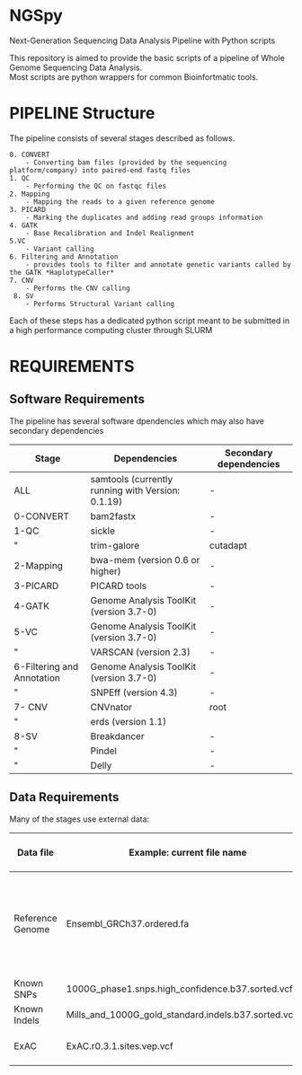# NGSpy


Next-Generation Sequencing Data Analysis Pipeline with Python scripts


This repository is aimed to provide the basic scripts of a pipeline of Whole Genome Sequencing Data Analysis. <br>
Most scripts are python wrappers for common  Bioinfortmatic tools. 

# PIPELINE Structure

The pipeline consists of several stages described as follows.

    0. CONVERT
        - Converting bam files (provided by the sequencing platform/company) into paired-end fastq files
    1. QC
        - Performing the QC on fastqc files
    2. Mapping
        - Mapping the reads to a given reference genome
    3. PICARD
        - Marking the duplicates and adding read groups information
    4. GATK
        - Base Recalibration and Indel Realignment
    5.VC
        - Variant calling
    6. Filtering and Annotation
        - provides tools to filter and annotate genetic variants called by the GATK *HaplotypeCaller*
    7. CNV
        - Performs the CNV calling
     8. SV
        - Performs Structural Variant calling
    

Each of these steps has a dedicated python script meant to be submitted in a high performance computing cluster through SLURM


# REQUIREMENTS


## Software Requirements

The pipeline has several software dpendencies which may also have secondary dependencies

Stage | Dependencies    | Secondary dependencies
------------ | -------------| ---------------
ALL | samtools (currently running with Version: 0.1.19)|  -     
0-CONVERT | bam2fastx |     -       
1-QC      | sickle |       -       
   "     | trim-galore | cutadapt
2-Mapping | bwa-mem (version 0.6 or higher)|     -       
3-PICARD | PICARD tools |     -     
4-GATK | Genome Analysis ToolKit (version 3.7-0)|    -    
5-VC | Genome Analysis ToolKit (version 3.7-0)|    -
  "  | VARSCAN (version 2.3)|   -
6-Filtering and Annotation | Genome Analysis ToolKit (version 3.7-0)|    -
" |SNPEff (version 4.3) | - 
7- CNV | CNVnator | root
" |erds (version 1.1)|
8-SV | Breakdancer | - 
" | Pindel | -
" | Delly | - 


## Data Requirements

Many of the stages use external data:


Data file    | Example: current file name | Stage where used
------------ | -------------| -------------
Reference Genome| Ensembl_GRCh37.ordered.fa | 2-Mapping <br> 4-GATK <br> 5-VC <br> 6-Filtering and Annotation <br> 7-CNV <br> 8-SV
Known SNPs | 1000G_phase1.snps.high_confidence.b37.sorted.vcf.gz | 4-GATK <br> 5-VC
Known Indels | Mills_and_1000G_gold_standard.indels.b37.sorted.vcf.gz | 4-GATK <br> 5-VC
ExAC | ExAC.r0.3.1.sites.vep.vcf | 6-Filtering and Annotation 
